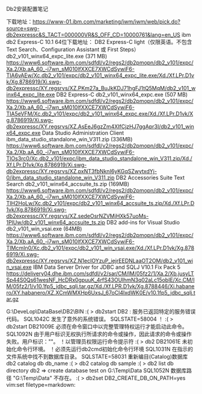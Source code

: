 Db2安装配置笔记


下载地址：https://www-01.ibm.com/marketing/iwm/iwm/web/pick.do?source=swg-db2expressc&S_TACT=000000VR&S_OFF_CD=10000761&lang=en_US
ibm db2 Express-C 10.1 64位下载地址：
DB2 Express-C light（仅限英语。不包含 Text Search、Configuration Assistant 或 First Steps）
db2_v101_winx64_expc_lite.exe (371 MB)
https://www6.software.ibm.com/sdfdl/v2/regs2/db2pmopn/db2_v101/expc/Xa.2/Xb.aA_60_-i7wn_sM010lfXXCE7XWCdSywiF6-TIA6vAEw/Xc.db2_v101/expc/db2_v101_winx64_expc_lite.exe/Xd./Xf.LPr.D1vk/Xg.8786919/Xi.swg-db2expressc/XY.regsrvs/XZ.PKm27a_BuJkKDJ71hgFJ1tQ5MqM/db2_v101_winx64_expc_lite.exe
DB2 Express-C
db2_v101_winx64_expc.exe (507 MB) 
https://www6.software.ibm.com/sdfdl/v2/regs2/db2pmopn/db2_v101/expc/Xa.2/Xb.aA_60_-i7wn_sM010lfXXCE7XWCdSywiF6-TIA5eVFM/Xc.db2_v101/expc/db2_v101_winx64_expc.exe/Xd./Xf.LPr.D1vk/Xg.8786919/Xi.swg-db2expressc/XY.regsrvs/XZ.AsEeJ6gzZm4XIfCjzHJ7ggApr3I/db2_v101_winx64_expc.exe
Data Studio Administration Client
ibm_data_studio_standalone_win_V311.zip (336MB) 
https://www6.software.ibm.com/sdfdl/v2/regs2/db2pmopn/db2_v101/expc/Xa.2/Xb.aA_60_-i7wn_sM010lfXXCE7XWCdSywiF6-TIOs3rc0/Xc.db2_v101/expc/ibm_data_studio_standalone_win_V311.zip/Xd./Xf.LPr.D1vk/Xg.8786919/Xi.swg-db2expressc/XY.regsrvs/XZ.pxNT3fbNknI6yKGqSZwytxdYj-0/ibm_data_studio_standalone_win_V311.zip
DB2 Accessories Suite Text Search
db2_v101_winx64_accsuite_ts.zip (169MB) 
https://www6.software.ibm.com/sdfdl/v2/regs2/db2pmopn/db2_v101/expc/Xa.2/Xb.aA_60_-i7wn_sM010lfXXCE7XWCdSywiF6-TIH2HoLw/Xc.db2_v101/expc/db2_v101_winx64_accsuite_ts.zip/Xd./Xf.LPr.D1vk/Xg.8786919/Xi.swg-db2expressc/XY.regsrvs/XZ.sedeOsrNZVMjHXk57uoMs-1PlUw/db2_v101_winx64_accsuite_ts.zip
DB2 add-ins for Visual Studio
db2_v101_win_vsai.exe (64MB)
https://www6.software.ibm.com/sdfdl/v2/regs2/db2pmopn/db2_v101/expc/Xa.2/Xb.aA_60_-i7wn_sM010lfXXCE7XWCdSywiF6-TIMcmIn0/Xc.db2_v101/expc/db2_v101_win_vsai.exe/Xd./Xf.LPr.D1vk/Xg.8786919/Xi.swg-db2expressc/XY.regsrvs/XZ.N1ecIOYzuP_iejrEEDNLaaOT2OM/db2_v101_win_vsai.exe
IBM Data Server Driver for JDBC and SQLJ V10.1 Fix Pack 5
https://delivery04.dhe.ibm.com/sdfdl/v2/sar/CM/IM/05fz2/1/Xa.2/Xb.jusyLTSp44S0Qs61wesNF_HcDRx0gpuuK_4rfS43OUlhmN3q02aLc15obIE/Xc.CM/IM/05fz2/1/v10.1fp5_jdbc_sqlj.tar.gz/Xd./Xf.LPR.D1vk/Xg.8788446/Xi.habanero/XY.habanero/XZ.XCmWMXHp6UxsJ_67oCl4IxdWK0E/v10.1fp5_jdbc_sqlj.tar.gz
 
G:\DeveLop\DataBase\DB2\BIN
:( > db2start
DB2 : 服务已返回特定的服务错误代码。
SQL1042C 发生了意外的系统错误。 SQLSTATE=58004
！
:( > db2start
DB21009E 必须在命令窗口中以完整管理特权运行才能启动此命令。
SQL1092N 由于用户标识无权执行所请求的命令或操作，因此请求的命令或操作失败。用户标识：""。
！以管理员权限运行命令提示符
:( > db2
DB21061E 未初始化命令行环境。
！必须先运行db2cmd初始化命令行环境
SQL1031N 在指示的文件系统中找不到数据库目录。 SQLSTATE=58031
重新编目(Catalog)数据库
db2 catalog db db_name
:( > db2 catalog db sample
:( > db2 list db directory
db2 => create database test on G:\Temp\Data
SQL1052N 数据库路径 "G:\Temp\Data" 不存在。
:( > db2set DB2_CREATE_DB_ON_PATH=yes
 vim:set filetype=markdown: 
